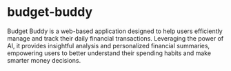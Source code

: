 ﻿# budget-buddy

Budget Buddy is a web-based application designed to help users efficiently manage and track their daily financial transactions. Leveraging the power of AI, it provides insightful analysis and personalized financial summaries, empowering users to better understand their spending habits and make smarter money decisions.
